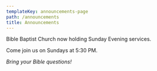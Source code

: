 ```yaml
---
templateKey: announcements-page
path: /announcements
title: Announcements
---
```

Bible Baptist Church now holding Sunday Evening services. 

Come join us on Sundays at 5:30 PM. 

*Bring your Bible questions!*